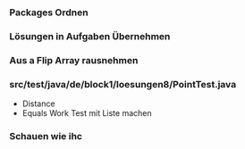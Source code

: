### Packages Ordnen

### Lösungen in Aufgaben Übernehmen 

### Aus a Flip Array rausnehmen 

### src/test/java/de/block1/loesungen8/PointTest.java
* Distance 
* Equals Work Test mit Liste machen 

### Schauen wie ihc 